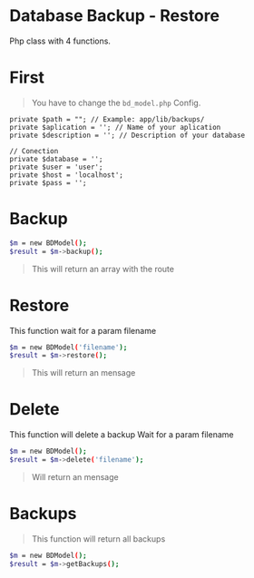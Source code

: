 # Database Backup - Restore

Php class with 4 functions.

# First 

> You have to change the ``` bd_model.php ``` Config.

    private $path = ""; // Example: app/lib/backups/
    private $aplication = ''; // Name of your aplication
    private $description = ''; // Description of your database

    // Conection
    private $database = '';
    private $user = 'user';
    private $host = 'localhost';
    private $pass = '';

# Backup

```sh
$m = new BDModel();
$result = $m->backup();
```
> This will return an array with the route

# Restore
This function wait for a param filename
```sh
$m = new BDModel('filename');
$result = $m->restore();
```
> This will return an mensage 

# Delete 

This function will delete a backup
Wait for a param filename
```sh
$m = new BDModel();
$result = $m->delete('filename');
```
> Will return an mensage 


# Backups

>This function will return all backups

```sh
$m = new BDModel();
$result = $m->getBackups();
